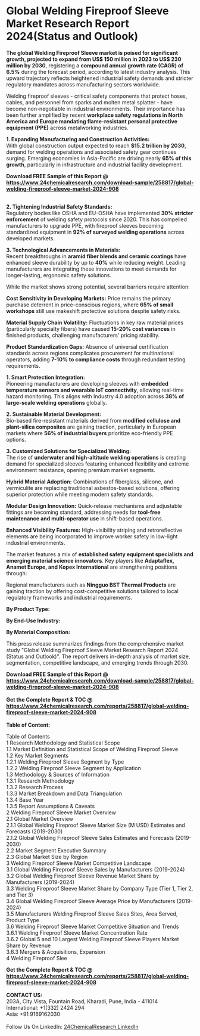 <h1>Global Welding Fireproof Sleeve Market Research Report 2024(Status and Outlook)</h1><p><strong>The global Welding Fireproof Sleeve market is poised for significant growth, projected to expand from US$ 150 million in 2023 to US$ 230 million by 2030</strong>, registering a <strong>compound annual growth rate (CAGR) of 6.5%</strong> during the forecast period, according to latest industry analysis. This upward trajectory reflects heightened industrial safety demands and stricter regulatory mandates across manufacturing sectors worldwide.</p><p>Welding fireproof sleeves - critical safety components that protect hoses, cables, and personnel from sparks and molten metal splatter - have become non-negotiable in industrial environments. Their importance has been further amplified by recent <strong>workplace safety regulations in North America and Europe mandating flame-resistant personal protective equipment (PPE)</strong> across metalworking industries.</p><p><strong>1. Expanding Manufacturing and Construction Activities:</strong><br>
With global construction output expected to reach <strong>$15.2 trillion by 2030</strong>, demand for welding operations and associated safety gear continues surging. Emerging economies in Asia-Pacific are driving nearly <strong>65% of this growth</strong>, particularly in infrastructure and industrial facility development.</p><div><b>Download FREE Sample of this Report @ 
            <a href="https://www.24chemicalresearch.com/download-sample/258817/global-welding-fireproof-sleeve-market-2024-908">
            https://www.24chemicalresearch.com/download-sample/258817/global-welding-fireproof-sleeve-market-2024-908</a></b></div><br><p><strong>2. Tightening Industrial Safety Standards:</strong><br>
Regulatory bodies like OSHA and EU-OSHA have implemented <strong>30% stricter enforcement</strong> of welding safety protocols since 2020. This has compelled manufacturers to upgrade PPE, with fireproof sleeves becoming standardized equipment in <strong>92% of surveyed welding operations</strong> across developed markets.</p><p><strong>3. Technological Advancements in Materials:</strong><br>
Recent breakthroughs in <strong>aramid fiber blends and ceramic coatings</strong> have enhanced sleeve durability by up to <strong>40%</strong> while reducing weight. Leading manufacturers are integrating these innovations to meet demands for longer-lasting, ergonomic safety solutions.</p><p>While the market shows strong potential, several barriers require attention:</p><p><strong>Cost Sensitivity in Developing Markets:</strong> Price remains the primary purchase deterrent in price-conscious regions, where <strong>65% of small workshops</strong> still use makeshift protective solutions despite safety risks.</p><p><strong>Material Supply Chain Volatility:</strong> Fluctuations in key raw material prices (particularly specialty fibers) have caused <strong>15-20% cost variances</strong> in finished products, challenging manufacturers' pricing stability.</p><p><strong>Product Standardization Gaps:</strong> Absence of universal certification standards across regions complicates procurement for multinational operators, adding <strong>7-10% to compliance costs</strong> through redundant testing requirements.</p><p><strong>1. Smart Protection Integration:</strong><br>
Pioneering manufacturers are developing sleeves with <strong>embedded temperature sensors and wearable IoT connectivity</strong>, allowing real-time hazard monitoring. This aligns with Industry 4.0 adoption across <strong>38% of large-scale welding operations</strong> globally.</p><p><strong>2. Sustainable Material Development:</strong><br>
Bio-based fire-resistant materials derived from <strong>modified cellulose and plant-silica composites</strong> are gaining traction, particularly in European markets where <strong>56% of industrial buyers</strong> prioritize eco-friendly PPE options.</p><p><strong>3. Customized Solutions for Specialized Welding:</strong><br>
The rise of <strong>underwater and high-altitude welding operations</strong> is creating demand for specialized sleeves featuring enhanced flexibility and extreme environment resistance, opening premium market segments.</p><p><strong>Hybrid Material Adoption:</strong> Combinations of fiberglass, silicone, and vermiculite are replacing traditional asbestos-based solutions, offering superior protection while meeting modern safety standards.</p><p><strong>Modular Design Innovation:</strong> Quick-release mechanisms and adjustable fittings are becoming standard, addressing needs for <strong>tool-free maintenance and multi-operator use</strong> in shift-based operations.</p><p><strong>Enhanced Visibility Features:</strong> High-visibility striping and retroreflective elements are being incorporated to improve worker safety in low-light industrial environments.</p><p>The market features a mix of <strong>established safety equipment specialists and emerging material science innovators</strong>. Key players like <strong>Adaptaflex, Anamet Europe, and Kopex International</strong> are strengthening positions through:</p><p>Regional manufacturers such as <strong>Ningguo BST Thermal Products</strong> are gaining traction by offering cost-competitive solutions tailored to local regulatory frameworks and industrial requirements.</p><p><strong>By Product Type:</strong></p><p><strong>By End-Use Industry:</strong></p><p><strong>By Material Composition:</strong></p><p>This press release summarizes findings from the comprehensive market study "Global Welding Fireproof Sleeve Market Research Report 2024 (Status and Outlook)". The report delivers in-depth analysis of market size, segmentation, competitive landscape, and emerging trends through 2030.</p><div><b>Download FREE Sample of this Report @ 
            <a href="https://www.24chemicalresearch.com/download-sample/258817/global-welding-fireproof-sleeve-market-2024-908">
            https://www.24chemicalresearch.com/download-sample/258817/global-welding-fireproof-sleeve-market-2024-908</a></b></div><br><div><b>Get the Complete Report & TOC @ 
            <a href="https://www.24chemicalresearch.com/reports/258817/global-welding-fireproof-sleeve-market-2024-908">
            https://www.24chemicalresearch.com/reports/258817/global-welding-fireproof-sleeve-market-2024-908</a></b></div><br>
            <b>Table of Content:</b><p>Table of Contents<br />
1 Research Methodology and Statistical Scope<br />
1.1 Market Definition and Statistical Scope of Welding Fireproof Sleeve<br />
1.2 Key Market Segments<br />
1.2.1 Welding Fireproof Sleeve Segment by Type<br />
1.2.2 Welding Fireproof Sleeve Segment by Application<br />
1.3 Methodology & Sources of Information<br />
1.3.1 Research Methodology<br />
1.3.2 Research Process<br />
1.3.3 Market Breakdown and Data Triangulation<br />
1.3.4 Base Year<br />
1.3.5 Report Assumptions & Caveats<br />
2 Welding Fireproof Sleeve Market Overview<br />
2.1 Global Market Overview<br />
2.1.1 Global Welding Fireproof Sleeve Market Size (M USD) Estimates and Forecasts (2019-2030)<br />
2.1.2 Global Welding Fireproof Sleeve Sales Estimates and Forecasts (2019-2030)<br />
2.2 Market Segment Executive Summary<br />
2.3 Global Market Size by Region<br />
3 Welding Fireproof Sleeve Market Competitive Landscape<br />
3.1 Global Welding Fireproof Sleeve Sales by Manufacturers (2019-2024)<br />
3.2 Global Welding Fireproof Sleeve Revenue Market Share by Manufacturers (2019-2024)<br />
3.3 Welding Fireproof Sleeve Market Share by Company Type (Tier 1, Tier 2, and Tier 3)<br />
3.4 Global Welding Fireproof Sleeve Average Price by Manufacturers (2019-2024)<br />
3.5 Manufacturers Welding Fireproof Sleeve Sales Sites, Area Served, Product Type<br />
3.6 Welding Fireproof Sleeve Market Competitive Situation and Trends<br />
3.6.1 Welding Fireproof Sleeve Market Concentration Rate<br />
3.6.2 Global 5 and 10 Largest Welding Fireproof Sleeve Players Market Share by Revenue<br />
3.6.3 Mergers & Acquisitions, Expansion<br />
4 Welding Fireproof Slee</p><div><b>Get the Complete Report & TOC @ 
            <a href="https://www.24chemicalresearch.com/reports/258817/global-welding-fireproof-sleeve-market-2024-908">
            https://www.24chemicalresearch.com/reports/258817/global-welding-fireproof-sleeve-market-2024-908</a></b></div><br><b>CONTACT US:</b><br>
            203A, City Vista, Fountain Road, Kharadi, Pune, India - 411014<br>
            International: +1(332) 2424 294<br>
            Asia: +91 9169162030 <br><br>
            Follow Us On LinkedIn: <a href="https://www.linkedin.com/company/24chemicalresearch/">24ChemicalResearch LinkedIn</a>